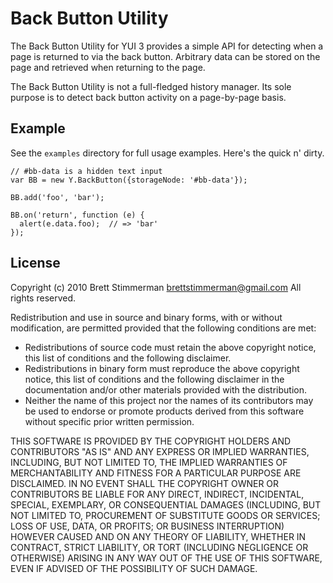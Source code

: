 Back Button Utility
===================

The Back Button Utility for YUI 3 provides a simple API for detecting when a
page is returned to via the back button. Arbitrary data can be stored on the
page and retrieved when returning to the page.

The Back Button Utility is not a full-fledged history manager. Its sole purpose
is to detect back button activity on a page-by-page basis.

Example
-------

See the `examples` directory for full usage examples. Here's the quick n' dirty.

    // #bb-data is a hidden text input
    var BB = new Y.BackButton({storageNode: '#bb-data'});
    
    BB.add('foo', 'bar');
    
    BB.on('return', function (e) {
      alert(e.data.foo);  // => 'bar'
    });

License
-------

Copyright (c) 2010 Brett Stimmerman <brettstimmerman@gmail.com>
All rights reserved.

Redistribution and use in source and binary forms, with or without modification,
are permitted provided that the following conditions are met:

* Redistributions of source code must retain the above copyright notice, this
  list of conditions and the following disclaimer.
* Redistributions in binary form must reproduce the above copyright notice, this
  list of conditions and the following disclaimer in the documentation and/or
  other materials provided with the distribution.
* Neither the name of this project nor the names of its contributors may be used
  to endorse or promote products derived from this software without specific
  prior written permission.

THIS SOFTWARE IS PROVIDED BY THE COPYRIGHT HOLDERS AND CONTRIBUTORS "AS IS" AND
ANY EXPRESS OR IMPLIED WARRANTIES, INCLUDING, BUT NOT LIMITED TO, THE IMPLIED
WARRANTIES OF MERCHANTABILITY AND FITNESS FOR A PARTICULAR PURPOSE ARE
DISCLAIMED. IN NO EVENT SHALL THE COPYRIGHT OWNER OR CONTRIBUTORS BE LIABLE FOR
ANY DIRECT, INDIRECT, INCIDENTAL, SPECIAL, EXEMPLARY, OR CONSEQUENTIAL DAMAGES
(INCLUDING, BUT NOT LIMITED TO, PROCUREMENT OF SUBSTITUTE GOODS OR SERVICES;
LOSS OF USE, DATA, OR PROFITS; OR BUSINESS INTERRUPTION) HOWEVER CAUSED AND ON
ANY THEORY OF LIABILITY, WHETHER IN CONTRACT, STRICT LIABILITY, OR TORT
(INCLUDING NEGLIGENCE OR OTHERWISE) ARISING IN ANY WAY OUT OF THE USE OF THIS
SOFTWARE, EVEN IF ADVISED OF THE POSSIBILITY OF SUCH DAMAGE.